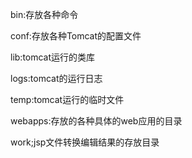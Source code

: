 bin:存放各种命令

conf:存放各种Tomcat的配置文件

lib:tomcat运行的类库

logs:tomcat的运行日志

temp:tomcat运行的临时文件

webapps:存放的各种具体的web应用的目录

work;jsp文件转换编辑结果的存放目录